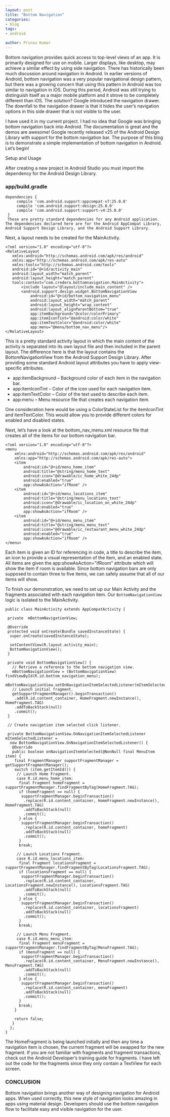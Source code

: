```yaml
---
layout: post
title: "Bottom Navigation"
categories:
- blog
tags:
- android

author: Prinsu Kumar
---
```


Bottom navigation provides quick access to top-level views of an app. It is primarily designed for use on mobile. Larger displays, like desktop, may achieve a similar effect by using side navigation. There has historically been much discussion around navigation in Android. In earlier versions of Android, bottom navigation was a very popular navigational design pattern, but there was a growing concern that using this pattern in Android was too similar to navigation in iOS. During this period, Android was still trying to distinguish itself as a major mobile platform and it strove to be completely different than iOS. The solution? Google introduced the navigation drawer. The downfall to the navigation drawer is that it hides the user’s navigation options in this side drawer that is not visible to the user.

I have used it in my current project. I had no idea that Google was bringing bottom navigation back into Android.
The documentation is great and the demos are awesome! Google recently released v25 of the Android Design Library with support for the bottom navigation bar. The purpose of this blog is to demonstrate a simple implementation of bottom navigation in Android. Let’s begin!

Setup and Usage

After creating a new project in Android Studio you must import the dependency for the Android Design Library.

### app/build.gradle

```
dependencies {
     compile 'com.android.support:appcompat-v7:25.0.0'
     compile 'com.android.support:design:25.0.0'
     compile 'com.android.support:support-v4:25.0.0'
 }
 These are pretty standard dependencies for any Android application. The dependencies declared here are for the Android AppCompat Library, Android Support Design Library, and the Android Support Library.

```
 Next, a layout needs to be created for the MainActivity.

 ```
 <?xml version="1.0" encoding="utf-8"?>
<RelativeLayout
    xmlns:android="http://schemas.android.com/apk/res/android"
    xmlns:app="http://schemas.android.com/apk/res-auto"
    xmlns:tools="http://schemas.android.com/tools"
    android:id="@+id/activity_main"
    android:layout_width="match_parent"
    android:layout_height="match_parent"
    tools:context="com.credera.bottomnavigation.MainActivity">
        <include layout="@layout/include_main_content" />
        <android.support.design.widget.BottomNavigationView
            android:id="@+id/bottom_navigation_menu"
            android:layout_width="match_parent"
            android:layout_height="wrap_content"
            android:layout_alignParentBottom="true"
            app:itemBackground="@color/colorPrimary"
            app:itemIconTint="@android:color/white"
            app:itemTextColor="@android:color/white"
            app:menu="@menu/bottom_nav_menu"/>
</RelativeLayout>

```

This is a pretty standard activity layout in which the main content of the activity is separated into its own layout file and then included in the parent layout. The difference here is that the layout contains the BottomNavigationView from the Android Support Design Library. After providing some standard Android layout attributes you have to apply view-specific attributes.

* app:itemBackground – Background color of each item in the navigation bar.
* app:itemIconTint   – Color of the icon used for each navigation item.
* app:itemTextColor  – Color of the text used to describe each item.
* app:menu           – Menu resource file that creates each navigation item.

One consideration here would be using a ColorStateList for the itemIconTint and itemTextColor. This would allow you to provide different colors for enabled and disabled states.

Next, let’s have a look at the bottom_nav_menu.xml resource file that creates all of the items for our bottom navigation bar.

```
<?xml version="1.0" encoding="utf-8"?>
<menu
    xmlns:android="http://schemas.android.com/apk/res/android"
    xmlns:app="http://schemas.android.com/apk/res-auto">
    <item
        android:id="@+id/menu_home_item"
        android:title="@string/menu_home_text"
        android:icon="@drawable/ic_home_white_24dp"
        android:enabled="true"
        app:showAsAction="ifRoom" />
    <item
        android:id="@+id/menu_locations_item"
        android:title="@string/menu_locations_text"
        android:icon="@drawable/ic_location_on_white_24dp"
        android:enabled="true"
        app:showAsAction="ifRoom" />
    <item
        android:id="@+id/menu_menu_item"
        android:title="@string/menu_menu_text"
        android:icon="@drawable/ic_restaurant_menu_white_24dp"
        android:enabled="true"
        app:showAsAction="ifRoom" />
</menu>
```

Each item is given an ID for referencing in code, a title to describe the item, an icon to provide a visual representation of the item, and an enabled state. All items are given the app:showAsAction=”ifRoom” attribute which will show the item if room is available. Since bottom navigation bars are only supposed to contain three to five items, we can safely assume that all of our items will show.

To finish our demonstration, we need to set up our Main Activity and the fragments associated with each navigation item. Our `BottomNavigationView` logic is isolated to the MainActivity.

```
public class MainActivity extends AppCompatActivity {

 private  mBottomNavigationView;

 @Override
 protected void onCreate(Bundle savedInstanceState) {
  super.onCreate(savedInstanceState);

  setContentView(R.layout.activity_main);
  BottomNavigationView();
 }

 private void BottomNavigationView() {
   // Retrieve a reference to the bottom navigation view.
   mBottomNavigationView = (BottomNavigationView) findViewById(R.id.bottom_navigation_menu);
   mBottomNavigationView.setOnNavigationItemSelectedListener(mItemSelectedListener);
   // Launch initial fragment.
   getSupportFragmentManager().beginTransaction()
    .add(R.id.content_container, HomeFragment.newInstance(), HomeFragment.TAG)
    .addToBackStack(null)
    .commit();
 }

 // Create navigation item selected click listener.

 private BottomNavigationView.OnNavigationItemSelectedListener mItemSelectedListener =
  new BottomNavigationView.OnNavigationItemSelectedListener() {
   @Override
   public boolean onNavigationItemSelected(@NonNull final MenuItem item) {
    final FragmentManager supportFragmentManager = getSupportFragmentManager();
    switch (item.getItemId()) {
     // Launch Home Fragment.
     case R.id.menu_home_item:
      final Fragment homeFragment = supportFragmentManager.findFragmentByTag(HomeFragment.TAG);
      if (homeFragment == null) {
       supportFragmentManager.beginTransaction()
        .replace(R.id.content_container, HomeFragment.newInstance(), HomeFragment.TAG)
        .addToBackStack(null)
        .commit();
      } else {
       supportFragmentManager.beginTransaction()
        .replace(R.id.content_container, homeFragment)
        .addToBackStack(null)
        .commit();
      }
      break;

     // Launch Locations Fragment.
     case R.id.menu_locations_item:
      final Fragment locationsFragment = supportFragmentManager.findFragmentByTag(LocationsFragment.TAG);
      if (locationsFragment == null) {
       supportFragmentManager.beginTransaction()
        .replace(R.id.content_container, LocationsFragment.newInstance(), LocationsFragment.TAG)
        .addToBackStack(null)
        .commit();
      } else {
       supportFragmentManager.beginTransaction()
        .replace(R.id.content_container, locationsFragment)
        .addToBackStack(null)
        .commit();
      }
      break;

     // Launch Menu Fragment.    
     case R.id.menu_menu_item:
      final Fragment menuFragment = supportFragmentManager.findFragmentByTag(MenuFragment.TAG);
      if (menuFragment == null) {
       supportFragmentManager.beginTransaction()
        .replace(R.id.content_container, MenuFragment.newInstance(), MenuFragment.TAG)
        .addToBackStack(null)
        .commit();
      } else {
       supportFragmentManager.beginTransaction()
        .replace(R.id.content_container, menuFragment)
        .addToBackStack(null)
        .commit();
      }
      break;
    }

    return false;
   }
  };
}
```
The HomeFragment is being launched initially and then any time a navigation item is chosen, the current fragment will be swapped for the new fragment. If you are not familiar with fragments and fragment transactions, check out the Android Developer’s training guide for fragments. I have left out the code for the fragments since they only contain a TextView for each screen.

### CONCLUSION

Bottom navigation brings another way of designing navigation for Android apps. When used correctly, this new style of navigation looks amazing in apps using material design. Developers should use the bottom navigation flow to facilitate easy and visible navigation for the user. 
